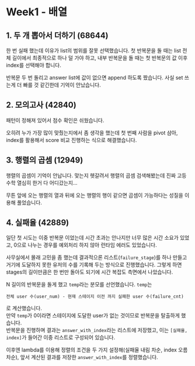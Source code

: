 # Week1 - 배열

## 1. 두 개 뽑아서 더하기 (68644)

한 번 실패 했는데 이유가 list의 범위를 잘못 선택했습니다.
첫 반복문을 돌 때는 list 전체 길이에서 최종적으로 하나 덜 가야 하고,
내부 반복문을 돌 때는 첫 반복문의 값 이후 index를 선택해야 합니다.

반복문 두 번 돌리고 answer list에 값이 없으면 append 하도록 짰습니다.
사실 set 쓰는게 더 빠를 것 같긴한데 기억이 안났습니다.

## 2. 모의고사 (42840)

패턴이 정해져 있어서 점수 확인은 쉬웠습니다.

오히려 누가 가장 많이 맞췄는지에서 좀 생각을 했는데 첫 번째 사람을 pivot 삼아,
index를 활용해서 score 비교 진행하는 식으로 해결했습니다.

## 3. 행렬의 곱셈 (12949)

행렬의 곱셈이 기억이 안납니다. 맞는지 헷갈려서 행렬의 곱셈 검색해봤는데 진짜 고등 수학 열심히 한거 다 어디갔는지...

무튼 앞에 오는 행렬의 열과 뒤에 오는 행렬의 행이 같으면 곱셈이 가능하다는 성질을 이용해 풀었습니다.

## 4. 실패율 (42889)

일단 첫 시도는 이중 반복문 이었는데 시간 초과는 안나지만 너무 많은 시간 소요가 있었고, 0으로 나누는 경우를 예외처리 하지 않아 런타임 에러도 있었습니다.

사무실에서 몰래 고민을 좀 했는데 결과적으론 리스트(`failure_stage`)를 하나 만들고 거기에 도달하지 못한 유저의 수를 기록해 두는 방식으로 진행했습니다. 그렇게 하면 stages의 길이만큼은 한 번만 돌아도 되기에 시간 복잡도 측면에서 나았습니다.

N 길이의 반복문을 돌게 했고 `temp`라는 분모를 선언했습니다. `temp`는

```
전체 user 수(user_num) - 현재 스테이지 이전 까지 실패한 user 수(failure_cnt)
```

로 계산했습니다.  
만약 `temp`가 0이라면 스테이지에 도달한 user가 없는 것이므로 반복문을 탈출하게 했습니다.  
반복문을 진행하며 결과는 `answer_with_index`라는 리스트에 저장했고, 이는 `[실패율, index]`가 들어간 이중 리스트로 구성되어 있습니다.

이후엔 lambda를 이용해 정렬의 조건을 두 가지 설정해(실패율 내림 차순, index 오름차순), 앞서 계산된 결과를 저장한 `answer_with_index`를 정렬했습니다.
